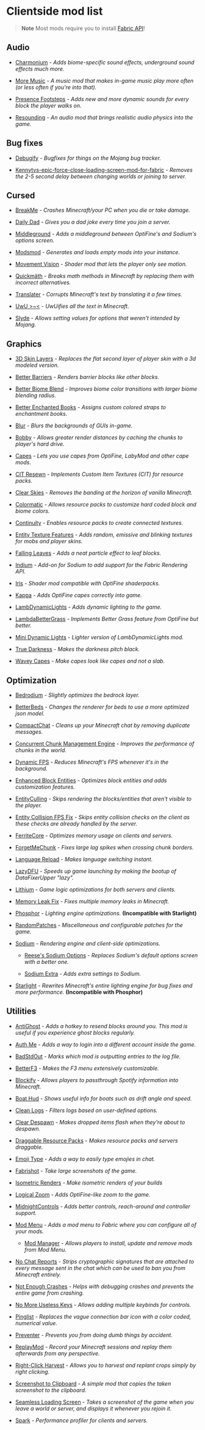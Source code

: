 # Clientside mod list

> **Note**
> Most mods require you to install [Fabric API](https://modrinth.com/mod/P7dR8mSH)!

## Audio

- [Charmonium](https://modrinth.com/mod/bpii4Xsa) - *Adds biome-specific sound effects, underground sound effects much more.*

- [More Music](https://modrinth.com/mod/dGBEUH8l) - *A music mod that makes in-game music play more often (or less often if you're into that).*

- [Presence Footsteps](https://modrinth.com/mod/rcTfTZr3) - *Adds new and more dynamic sounds for every block the player walks on.*

- [Resounding](https://modrinth.com/mod/UwbKhrqq) - *An audio mod that brings realistic audio physics into the game.*

## Bug fixes

- [Debugify](https://modrinth.com/mod/QwxR6Gcd) - *Bugfixes for things on the Mojang bug tracker.*

- [Kennytvs-epic-force-close-loading-screen-mod-for-fabric](https://modrinth.com/mod/blWBX5n1) - *Removes the 2-5 second delay between changing worlds or joining to server.*

## Cursed

- [BreakMe](https://modrinth.com/mod/ibgLmpmd) - *Crashes Minecraft/your PC when you die or take damage.*

- [Daily Dad](https://modrinth.com/mod/Vs0KIwAY) - *Gives you a dad joke every time you join a server.*

- [Middleground](https://modrinth.com/mod/hTrO4Z9i) - *Adds a middleground between OptiFine's and Sodium's options screen.*

- [Modsmod](https://modrinth.com/mod/4GhX11Ed) - *Generates and loads empty mods into your instance.*

- [Movement Vision](https://modrinth.com/mod/rxJizAQe) - *Shader mod that lets the player only see motion.*

- [Quickmäth](https://modrinth.com/mod/hRVfXPJj) - *Breaks math methods in Minecraft by replacing them with incorrect alternatives.*

- [Translater](https://modrinth.com/mod/YnU8kpyc) - *Corrupts Minecraft's text by translating it a few times.*

- [UwU >~<](https://modrinth.com/mod/mBQhpWtM) - *UwUifies all the text in Minecraft.*

- [Slyde](https://modrinth.com/mod/diCZrsch) - *Allows setting values for options that weren't intended by Mojang.* 

## Graphics

- [3D Skin Layers](https://modrinth.com/mod/zV5r3pPn) - *Replaces the flat second layer of player skin with a 3d modeled version.*

- [Better Barriers](https://modrinth.com/mod/fklStciH) - *Renders barrier blocks like other blocks.*

- [Better Biome Blend](https://modrinth.com/mod/Rs6c7WyL) - *Improves biome color transitions with larger biome blending radius.*

- [Better Enchanted Books](https://modrinth.com/mod/yjpXhps7) - *Assigns custom colored straps to enchantment books.*

- [Blur](https://modrinth.com/mod/NK39zBp2) - *Blurs the backgrounds of GUIs in-game.*

- [Bobby](https://modrinth.com/mod/M08ruV16) - *Allows greater render distances by caching the chunks to player's hard drive.*

- [Capes](https://modrinth.com/mod/89Wsn8GD) - *Lets you use capes from OptiFine, LabyMod and other cape mods.*

- [CIT Resewn](https://modrinth.com/mod/otVJckYQ) - *Implements Custom Item Textures (CIT) for resource packs.*

- [Clear Skies](https://modrinth.com/mod/xNK6Xfrv) - *Removes the banding at the horizon of vanilla Minecraft.*

- [Colormatic](https://modrinth.com/mod/V4IQxkZC) - *Allows resource packs to customize hard coded block and biome colors.*

- [Continuity](https://modrinth.com/mod/1IjD5062) - *Enables resource packs to create connected textures.*

- [Entity Texture Features](https://modrinth.com/mod/BVzZfTc1) - *Adds random, emissive and blinking textures for mobs and player skins.*

- [Falling Leaves](https://modrinth.com/mod/WhbRG4iK) - *Adds a neat particle effect to leaf blocks.*

- [Indium](https://modrinth.com/mod/Orvt0mRa) - *Add-on for Sodium to add support for the Fabric Rendering API.*

- [Iris](https://modrinth.com/mod/YL57xq9U) - *Shader mod compatible with OptiFine shaderpacks.*

- [Kappa](https://modrinth.com/mod/2wsNAbi3) - *Adds OptiFine capes correctly into game.*

- [LambDynamicLights](https://modrinth.com/mod/yBW8D80W) - *Adds dynamic lighting to the game.*

- [LambdaBetterGrass](https://modrinth.com/mod/2Uev7LdA) - *Implements Better Grass feature from OptiFine but better.*

- [Mini Dynamic Lights](https://modrinth.com/mod/TbZ5JL8U) - *Lighter version of LambDynamicLights mod.*

- [True Darkness](https://modrinth.com/mod/Ja7zPEaN) - *Makes the darkness pitch black.*

- [Wavey Capes](https://modrinth.com/mod/kYuIpRLv) - *Make capes look like capes and not a slab.*

## Optimization

- [Bedrodium](https://modrinth.com/mod/5roWs6VO) - *Slightly optimizes the bedrock layer.*

- [BetterBeds](https://modrinth.com/mod/kKwy3HU9) - *Changes the renderer for beds to use a more optimized json model.*

- [CompactChat](https://modrinth.com/mod/w2SFICvx) - *Cleans up your Minecraft chat by removing duplicate messages.*

- [Concurrent Chunk Management Engine](https://modrinth.com/mod/VSNURh3q) - *Improves the performance of chunks in the world.*

- [Dynamic FPS](https://modrinth.com/mod/LQ3K71Q1) - *Reduces Minecraft's FPS whenever it's in the background.*

- [Enhanced Block Entities](https://modrinth.com/mod/OVuFYfre) - *Optimizes block entities and adds customization features.*

- [EntityCulling](https://modrinth.com/mod/NNAgCjsB) - *Skips rendering the blocks/entities that aren't visible to the player.*

- [Entity Collision FPS Fix](https://modrinth.com/mod/GiriLmaY) - *Skips entity collision checks on the client as these checks are already handled by the server.*

- [FerriteCore](https://modrinth.com/mod/uXXizFIs) - *Optimizes memory usage on clients and servers.*

- [ForgetMeChunk](https://modrinth.com/mod/vRXn3MrA) - *Fixes large lag spikes when crossing chunk borders.*

- [Language Reload](https://modrinth.com/mod/uLbm7CG6) - *Makes language switching instant.*

- [LazyDFU](https://modrinth.com/mod/hvFnDODi) - *Speeds up game launching by making the bootup of DataFixerUpper "lazy".*

- [Lithium](https://modrinth.com/mod/gvQqBUqZ) - *Game logic optimizations for both servers and clients.*

- [Memory Leak Fix](https://modrinth.com/mod/NRjRiSSD) - *Fixes multiple memory leaks in Minecraft.*

- [Phosphor](https://modrinth.com/mod/hEOCdOgW) - *Lighting engine optimizations.* **(Incompatible with Starlight)**

- [RandomPatches](https://modrinth.com/mod/JmtW1Cr5) - *Miscellaneous and configurable patches for the game.*

- [Sodium](https://modrinth.com/mod/AANobbMI) - *Rendering engine and client-side optimizations.*

  - [Reese's Sodium Options](https://modrinth.com/mod/Bh37bMuy) - *Replaces Sodium's default options screen with a better one.*

  - [Sodium Extra](https://modrinth.com/mod/PtjYWJkn) - *Adds extra settings to Sodium.*

- [Starlight](https://modrinth.com/mod/H8CaAYZC) - *Rewrites Minecraft's entire lighting engine for bug fixes and more performance.* **(Incompatible with Phosphor)**

## Utilities

- [AntiGhost](https://modrinth.com/mod/Jw3Wx1KR) - *Adds a hotkey to resend blocks around you. This mod is useful if you experience ghost blocks regularly.*

- [Auth Me](https://modrinth.com/mod/yjglrBjz) - *Adds a way to login into a different account inside the game.*

- [BadStdOut](https://modrinth.com/mod/9Y8sMRVG) - *Marks which mod is outputting entries to the log file.*

- [BetterF3](https://modrinth.com/mod/8shC1gFX) - *Makes the F3 menu extensively customizable.*

- [Blockify](https://modrinth.com/mod/X5aijFqA) - *Allows players to passthrough Spotify information into Minecraft.*

- [Boat Hud](https://modrinth.com/mod/ENNbyqzB) - *Shows useful info for boats such as drift angle and speed.*

- [Clean Logs](https://modrinth.com/mod/OTteoJUk) - *Filters logs based on user-defined options.*

- [Clear Despawn](https://modrinth.com/mod/yoJJjRRE) - *Makes dropped items flash when they're about to despawn.*

- [Draggable Resource Packs](https://modrinth.com/mod/aLcHfalx) - *Makes resource packs and servers draggable.*

- [Emoji Type](https://modrinth.com/mod/q7vRRpxU) - *Adds a way to easily type emojies in chat.*

- [Fabrishot](https://modrinth.com/mod/3qsfQtE9) - *Take large screenshots of the game.*

- [Isometric Renders](https://modrinth.com/mod/M0aimenU) - *Make isometric renders of your builds*

- [Logical Zoom](https://modrinth.com/mod/8bOImuGU) - *Adds OptiFine-like zoom to the game.*

- [MidnightControls](https://modrinth.com/mod/bXX9h73M) - *Adds better controls, reach-around and controller support.*

- [Mod Menu](https://modrinth.com/mod/mOgUt4GM) - *Adds a mod menu to Fabric where you can configure all of your mods.*

  - [Mod Manager](https://modrinth.com/mod/6kq7BzRK) - *Allows players to install, update and remove mods from Mod Menu.*

- [No Chat Reports](https://modrinth.com/mod/qQyHxfxd) - *Strips cryptographic signatures that are attached to every message sent in the chat which can be used to ban you from Minecraft entirely.*

- [Not Enough Crashes](https://modrinth.com/mod/yM94ont6) - *Helps with debugging crashes and prevents the entire game from crashing.*

- [No More Useless Keys](https://modrinth.com/mod/YCcdA1Lp) - *Allows adding multiple keybinds for controls.*

- [Pinglist](https://modrinth.com/mod/GzmTgzUV) - *Replaces the vague connection bar icon with a color coded, numerical value.*

- [Preventer](https://modrinth.com/mod/RK0tTWG1) - *Prevents you from doing dumb things by accident.*

- [ReplayMod](https://www.replaymod.com) - *Record your Minecraft sessions and replay them afterwards from any perspective.*

- [Right-Click Harvest](https://modrinth.com/mod/QgwydtQc) - *Allows you to harvest and replant crops simply by right clicking.*

- [Screenshot to Clipboard](https://modrinth.com/mod/1K1JRrTg) - *A simple mod that copies the taken screenshot to the clipboard.*

- [Seamless Loading Screen](https://modrinth.com/mod/TyTPFOiF) - *Takes a screenshot of the game when you leave a world or server, and displays it whenever you rejoin it.*

- [Spark](https://modrinth.com/mod/l6YH9Als) - *Performance profiler for clients and servers.*

